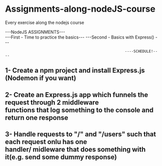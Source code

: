 # Assignments-along-nodeJS-course
Every exercise along the nodejs course

---NodeJS ASSIGNMENTS--- </br>
---First - Time to practice the basics---
---Second - Basics with Express() ---

                                                           ----SCHEDULE!----
<h2>1- Create a npm project and install Express.js (Nodemon if you want)</h2>

<h2>2- Create an Express.js app which funnels the request through 2 middleware</br>
functions that log something to the console and return one response</h2>
   
<h2>3- Handle requests to "/" and "/users" such that each request onlu has one</br>
handler/ midleware that does something with it(e.g. send some dummy response)</h2>
